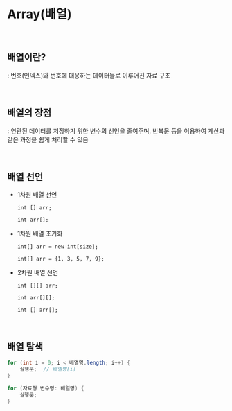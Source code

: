 # Array(배열)

<br>

## 배열이란?

 : 번호(인덱스)와 번호에 대응하는 데이터들로 이루어진 자료 구조  
 
<br>
 
## 배열의 장점

 : 연관된 데이터를 저장하기 위한 변수의 선언을 줄여주며, 반복문 등을 이용하여 계산과 같은 과정을 쉽게 처리할 수 있음  

<br>

## 배열 선언

- 1차원 배열 선언
    
    `int [] arr;`
    
    `int arr[];`

- 1차원 배열 초기화

    `int[] arr = new int[size];`

    `int[] arr = {1, 3, 5, 7, 9};`

- 2차원 배열 선언
    
    `int [][] arr;`
    
    `int arr[][];`
    
    `int [] arr[];`

<br>

## 배열 탐색

```java
for (int i = 0; i < 배열명.length; i++) {
    실행문;  // 배열명[i]
}
```

```java
for (자료형 변수명: 배열명) {
    실행문;
}
```

<br>

